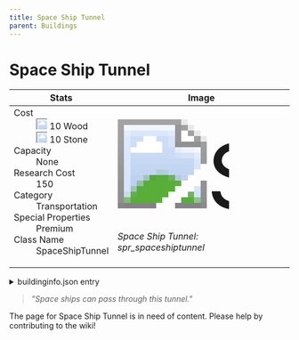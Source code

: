 ```yaml
---
title: Space Ship Tunnel
parent: Buildings
---
```

# Space Ship Tunnel

[//]: # (Pre-generated content)
<table><thead><tr><th>Stats</th><th>Image</th></tr></thead><tbody><tr><td><dl><dt>Cost</dt><dd><div class="resource-icon"><img style="object-position: -637px -751px;" src="https://tfe2-wiki.github.io/assets/sprites.png"></div> 10 Wood<br><div class="resource-icon"><img style="object-position: -637px -737px;" src="https://tfe2-wiki.github.io/assets/sprites.png"></div> 10 Stone</dd><dt>Capacity</dt><dd>None</dd><dt>Research Cost</dt><dd>150</dd><dt>Category</dt><dd>Transportation</dd><dt>Special Properties</dt><dd>Premium</dd><dt>Class Name</dt><dd>SpaceShipTunnel</dd></dl></td><td><style>.building-image {width: 200px;height: 200px;overflow: hidden;position: relative;}.building-image img {image-rendering: pixelated;object-fit: none;transform: scale(10);transform-origin: left top;position: absolute;left: 0;top: 0;}.resource-image {width: 200px;height: 200px;overflow: hidden;position: relative;}.resource-image img {image-rendering: pixelated;object-fit: none;transform: scale(20);transform-origin: left top;position: absolute;left: 0;top: 0;}.building-icon {width: 20px;height: 20px;overflow: hidden;position: relative;display: inline-block;}.building-icon img {image-rendering: pixelated;object-fit: none;transform: scale(1);transform-origin: left top;position: absolute;left: 0;top: 0;}.resource-icon {width: 20px;height: 20px;overflow: hidden;position: relative;display: inline-block;}.resource-icon img {image-rendering: pixelated;object-fit: none;transform: scale(2);transform-origin: left top;position: absolute;left: 0;top: 0;}</style><div class="building-image"><img style="object-position: -46px -242px;" src="https://tfe2-wiki.github.io/assets/sprites.png" alt="Space Ship Tunnel Back"><img style="object-position: -24px -242px;" src="https://tfe2-wiki.github.io/assets/sprites.png" alt="Space Ship Tunnel"></div><i>Space Ship Tunnel: spr_spaceshiptunnel</i></td></tr></tbody></table><details><summary>buildinginfo.json entry</summary>```json{  "className": "SpaceShipTunnel",  "food": 0,  "wood": 10,  "stone": 10,  "machineParts": 0,  "knowledge": 150,  "category": "Transportation",  "unlockedByDefault": false,  "specialInfo": [    "Premium"  ]}```</details><blockquote><i>"Space ships can pass through this tunnel."</i></blockquote>

The page for Space Ship Tunnel is in need of content. Please help by contributing to the wiki!
